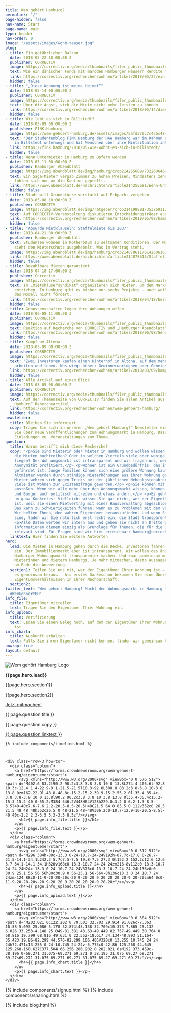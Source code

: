 ```yaml
---
title: Wem gehört Hamburg?
permalink: "/"
page-hidden: false
nav-name: Start
page-name: main
type: header
nav-order: 0
image: "/assets/images/wghh-teaser.jpg"
blog:
- title: Ein gefährlicher Balkon
  date: 2018-05-22 10:00:00 Z
  publisher: CORRECTIV
  image: https://correctiv.org/media/thumbnails/filer_public_thumbnails/46/8f/468f0807-b64a-4789-b3dc-27acdde93f20/bundesstr-22.jpg__1280x700_q85_crop_subject_location-2464%2C1643_subsampling-2.jpg
  text: Wie ein dänischer Fonds mit maroden Hamburger Häusern Rendite macht.
  link: https://correctiv.org/recherchen/wohnen/artikel/2018/05/22/ein-gefahrlicher-balkon/
  hidden: false
- title: "„Diese Wohnung ist meine Heimat“"
  date: 2018-05-14 00:00:00 Z
  publisher: CORRECTIV
  image: https://correctiv.org/media/thumbnails/filer_public_thumbnails/d0/8e/d08e03aa-7358-477d-beef-330736361a20/mieterin110518-6.jpg__1280x700_q85_crop_subject_location-2571%2C1714_subsampling-2.jpg
  text: Über die Angst, sich die Miete nicht mehr leisten zu können
  link: https://correctiv.org/recherchen/wohnen/artikel/2018/05/14/diese-wohnung-ist-meine-heimat/
  hidden: false
- title: Wie lebt es sich in Billstedt?
  date: 2018-05-09 00:00:00 Z
  publisher: FINK.Hamburg
  image: https://wem-gehoert-hamburg.de/assets/images/5afd370c7c43bc484eec9e8d.png
  text: 'Der Studentenblog FINK.Hamburg der HAW Hamburg war im Rahmen unserer Recherche
    in Billstedt unterwegs und hat Menschen über ihre Mietsituation interviewt. '
  link: https://fink.hamburg/2018/05/wie-wohnt-es-sich-in-billstedt/
  hidden: false
- title: Wenn Untermieter in Hamburg zu Opfern werden
  date: 2018-05-11 00:00:00 Z
  publisher: Hamburger Abendblatt
  image: https://img.abendblatt.de/img/hamburg/crop214255689/732260646-w820-cv16_9-q85/Untermieter-26.jpg
  text: Ein Saga-Mieter vergab Zimmer zu hohen Preisen. Mindestens zehn Wohnungssuchende
    fühlen sich nun um die Kaution geprellt.
  link: https://www.abendblatt.de/nachrichten/article214255691/Wenn-Untermieter-zu-Opfern-werden.html
  hidden: false
- title: Stadt will Grundstücke verstärkt auf Erbpacht vergeben
  date: 2018-05-08 10:00:00 Z
  publisher: CORRECTIV
  image: https://img.abendblatt.de/img/ratgeber/crop214198891/3532601122-w820-cv16_9-q85/5F992000B45DB238.jpg
  text: Auf CORRECTIV-Veranstaltung diskutieren Entscheidungsträger aus der Immobilien-Branche.
  link: https://correctiv.org/recherchen/wohnen/artikel/2018/05/08/hamburg-will-ausverkauf-der-grundstucke-stoppen/
  hidden: false
- title: 'Absurde Mietklauseln: Staffelmiete bis 2037'
  date: 2018-04-21 00:00:00 Z
  publisher: Hamburger Abendblatt
  text: Studenten wohnen in Rotherbaum zu seltsamen Konditionen. Der Mieterverein
    sieht den Mieterschutz ausgehebelt. Was im Vertrag steht.
  image: https://img.abendblatt.de/img/hamburg/crop214078611/6142606163-w820-cv16_9-q85/Rappstrasse-18-20-0078.jpg
  link: https://www.abendblatt.de/nachrichten/article214078613/Staffelmiete-bis-2037-Der-etwas-andere-Mietvertrag.html
  hidden: false
- title: Bezahlbare Mieten garantiert
  date: 2018-04-18 17:00:00 Z
  publisher: Correctiv
  image: https://correctiv.org/media/thumbnails/filer_public_thumbnails/44/2c/442ccbf8-41a4-4a16-ba55-2d5013271665/20180418-mietshaus-altona.jpg__1280x700_q85_crop_subsampling-2.jpg
  text: Im „Mietshäusersyndikat“ organisieren sich Mieter, um dem Markt Häuser zu
    entziehen. In Hamburg gibt es bisher nur sechs Projekte – auch weil die Stadt
    das Modell nicht fördert.
  link: https://correctiv.org/recherchen/wohnen/artikel/2018/04/18/bezahlbare-miete-garantiert/
  hidden: false
- title: Genossenschaften legen ihre Wohnungen offen
  date: 2018-06-08 11:00:00 Z
  publisher: CORRECTIV
  image: https://correctiv.org/media/thumbnails/filer_public_thumbnails/68/7e/687ee75f-19ea-4f89-8bbc-55f9453d961d/genossenschaft.jpg__1280x700_q85_crop_subject_location-1902%2C1268_subsampling-2.jpg
  text: Reaktion auf Recherche von CORRECTIV und „Hamburger Abendblatt“.
  link: https://correctiv.org/recherchen/wohnen/artikel/2018/06/08/Genossenschaften-legen-ihre-Wohnungen-offen/
  hidden: false
- title: Kampf um Altona
  date: 2018-03-09 08:00:00 Z
  publisher: CORRECTIV
  image: https://correctiv.org/media/thumbnails/filer_public_thumbnails/f0/b4/f0b455b6-47d2-4715-81a5-0ce96690f3a8/bernie-fenster-kind.jpg__1280x700_q85_crop_subject_location-1327%2C790_subsampling-2.jpg
  text: 'Zwei Investoren kaufen einen Hinterhof in Altona, auf dem mehr als 100 Menschen
    arbeiten und leben. Was wiegt höher: Gewinnerwartugnen oder Gemeinschaft?'
  link: https://correctiv.org/recherchen/wohnen/artikel/2018/03/09/kampf-um-altona/
  hidden: false
- title: Alle Artikel auf einen Blick
  date: 2018-03-05 08:00:00 Z
  publisher: CORRECTIV
  image: https://correctiv.org/media/thumbnails/filer_public_thumbnails/1d/93/1d936166-6690-42c1-9973-4445385b2a11/hamburg_23correctiv_ivo-mayr_benjamin-schubert.jpg__1280x700_q85_crop_subsampling-2.jpg
  text: Auf der Themenseite von CORRECTIV finden Sie allen Artikel aus der „Wem gehört
    Hamburg“ Rehercheartikel
  link: https://correctiv.org/recherchen/wohnen/wem-gehoert-hamburg/
  hidden: false
newsletter:
  title: Bleiben Sie informiert!
  copy: Tragen Sie sich in unseren „Wem gehört Hamburg?” Newsletter ein. Wir informieren
    Sie über neue Veröffentlichungen zum Wohnungsmarkt in Hamburg. Dazu erhalten Sie
    Einladungen zu  Veranstaltungen zum Thema.
question:
  title: Warum betrifft mich diese Recherche?
  copy: "<p>Sie sind Mieterin oder Mieter in Hamburg und wollen wissen, welche Eigentümer
    die Mieten hochtreiben? Oder in welchen Vierteln viele oder wenige kommunale Wohnungen
    liegen? Der Wohnungsmarkt ist intransparent und wir fragen uns, wer von dieser
    Anonymität profitiert.</p> <p>Wohnen ist ein Grundbedürfnis, das immer häufiger
    gefährdet ist. Junge Familien können sich eine größere Wohnung kaum mehr leisten.
    Altmieter werden durch ständige Mieterhöhungen aus ihrer Wohnung gedrängt. Andere
    Mieter wehren sich gegen Tricks bei der jährlichen Nebenkostenabrechnung. Für
    viele ist Wohnen zur Existenzfrage geworden.</p> <p>Sie können mit uns eine Debatte
    anstoßen. Wenn wir alle mehr über den Wohnungsmarkt wissen, können Bürgerinnen
    und Bürger auch politisch mitreden und etwas ändern.</p> <p>Es geht aber auch
    um ganz Konkretes: Vielleicht wissen Sie gar nicht, wer der Eigentümer ihrer Wohnung
    ist, weil sie einen Mietvertrag mit einer Hausverwaltung abgeschlossen haben.
    Das kann zu Schwierigkeiten führen, wenn es zu Problemen mit dem Vermieter kommt.
    Wir helfen Ihnen, den wahren Eigentümer herauszufinden. Und wenn Sie Eigentümer
    sind, laden wir Sie natürlich erst recht ein, die Stadt transparenter zu machen.</p>
    <p>Alle Daten werten wir intern aus und geben sie nicht an Dritte weiter. Ihre
    Informationen dienen einzig als Grundlage für Themen, die für die Öffentlichkeit
    relevant sind. Für Fragen sind wir hier erreichbar: hamburg@correctiv.org</p>"
  linktext: Hier finden Sie weitere Antworten
hero:
  lead: Die Mieten in Hamburg gehen durch die Decke. Investoren fahren hohe Renditen
    ein. Der Immobilienmarkt aber ist intransparent. Wir wollen das ändern und den
    Hamburger Wohnungsmarkt transparenter machen. Und zwar gemeinsam mit Ihnen, den
    Mieterinnen und Mietern Hamburgs. Je mehr mitmachen, desto aussagekräftiger ist
    am Ende die Auswertung.
  section1: Teilen Sie uns mit, wer der Eigentümer Ihrer Wohnung ist – oder wir finden
    es gemeinsam heraus.  Als erstes Dankeschön bekommen Sie eine Übersicht mit den
    Eigentumsverhältnissen in Ihrer Nachbarschaft.
  section2: 
twitter_text: 'Wem gehört Hamburg? Macht den Wohnungsmarkt in Hamburg transparenter.
  #WemGehoertHH'
info_file:
  title: Eigentümer mitteilen
  text: Tragen Sie den Eigentümer Ihrer Wohnung ein.
info_upload:
  title: Verifizierung
  text: Laden Sie einen Beleg hoch, auf dem der Eigentümer Ihrer Wohnung angegeben
    ist.
info_chart:
  title: Auskunft erhalten
  text: Falls Sie ihren Eigentümer nicht kennen, finden wir gemeinsam heraus.
nowrap: true
layout: default
---
```


  <div class="hero">
    <div class="background" style="background-image: url('assets/images/Bild1.jpg')">
      <div class="content">
        <img class="wghh-logo hero-top" src="assets/images/wghh-logo.png" alt="Wem gehört Hamburg Logo">
        <div class="main">
          <p><strong>{{page.hero.lead}}</strong></p>
          <p>{{page.hero.section1}}</p>
          <p>{{page.hero.section2}}</p>
          <a class="btn" href="https://forms.crowdnewsroom.org/wem-gehoert-hamburg/eigentuemer">Jetzt mitmachen!</a>
          <div class="faq">
            <div class="toggle">
                <div class="toggle-title">
                    <p class="info"><i></i><span class="title-name">{{ page.question.title }}</span></p>
                </div>
                <div id="antwort" class="toggle-inner">
                    {{ page.question.copy }}
                    <p class="info"><a href="faq">{{ page.question.linktext }}</a></p>
                </div>
            </div>
          </div>
        </div>
      </div>
    </div>

    {% include components/timeline.html %}



    <div class="row-3 how-to">
      <div class="column">
        <a href="https://forms.crowdnewsroom.org/wem-gehoert-hamburg/eigentuemer/start">
          <svg xmlns="http://www.w3.org/2000/svg" viewBox="0 0 576 512"><path d="M402.6 83.2l90.2 90.2c3.8 3.8 3.8 10 0 13.8L274.4 405.6l-92.8 10.3c-12.4 1.4-22.9-9.1-21.5-21.5l10.3-92.8L388.8 83.2c3.8-3.8 10-3.8 13.8 0zm162-22.9l-48.8-48.8c-15.2-15.2-39.9-15.2-55.2 0l-35.4 35.4c-3.8 3.8-3.8 10 0 13.8l90.2 90.2c3.8 3.8 10 3.8 13.8 0l35.4-35.4c15.2-15.3 15.2-40 0-55.2zM384 346.2V448H64V128h229.8c3.2 0 6.2-1.3 8.5-3.5l40-40c7.6-7.6 2.2-20.5-8.5-20.5H48C21.5 64 0 85.5 0 112v352c0 26.5 21.5 48 48 48h352c26.5 0 48-21.5 48-48V306.2c0-10.7-12.9-16-20.5-8.5l-40 40c-2.2 2.3-3.5 5.3-3.5 8.5z"/></svg>
          <h4>{{ page.info_file.title }}</h4>
        </a>
        <p>{{ page.info_file.text }}</p>
      </div>
      <div class="column">
        <a href="https://forms.crowdnewsroom.org/wem-gehoert-hamburg/eigentuemer/start">
          <svg xmlns="http://www.w3.org/2000/svg" viewBox="0 0 512 512"><path d="M296 384h-80c-13.3 0-24-10.7-24-24V192h-87.7c-17.8 0-26.7-21.5-14.1-34.1L242.3 5.7c7.5-7.5 19.8-7.5 27.3 0l152.2 152.2c12.6 12.6 3.7 34.1-14.1 34.1H320v168c0 13.3-10.7 24-24 24zm216-8v112c0 13.3-10.7 24-24 24H24c-13.3 0-24-10.7-24-24V376c0-13.3 10.7-24 24-24h136v8c0 30.9 25.1 56 56 56h80c30.9 0 56-25.1 56-56v-8h136c13.3 0 24 10.7 24 24zm-124 88c0-11-9-20-20-20s-20 9-20 20 9 20 20 20 20-9 20-20zm64 0c0-11-9-20-20-20s-20 9-20 20 9 20 20 20 20-9 20-20z"/></svg>
          <h4>{{ page.info_upload.title }}</h4>
        </a>
        <p>{{ page.info_upload.text }}</p>
      </div>
      <div class="column">
        <a href="https://forms.crowdnewsroom.org/wem-gehoert-hamburg/eigentuemer/start">
          <svg xmlns="http://www.w3.org/2000/svg" viewBox="0 0 384 512"><path d="M202.021 0C122.202 0 70.503 32.703 29.914 91.026c-7.363 10.58-5.093 25.086 5.178 32.874l43.138 32.709c10.373 7.865 25.132 6.026 33.253-4.148 25.049-31.381 43.63-49.449 82.757-49.449 30.764 0 68.816 19.799 68.816 49.631 0 22.552-18.617 34.134-48.993 51.164-35.423 19.86-82.299 44.576-82.299 106.405V320c0 13.255 10.745 24 24 24h72.471c13.255 0 24-10.745 24-24v-5.773c0-42.86 125.268-44.645 125.268-160.627C377.504 66.256 286.902 0 202.021 0zM192 373.459c-38.196 0-69.271 31.075-69.271 69.271 0 38.195 31.075 69.27 69.271 69.27s69.271-31.075 69.271-69.271-31.075-69.27-69.271-69.27z"/></svg>
          <h4>{{ page.info_chart.title }}</h4>
        </a>
        <p>{{ page.info_chart.text }}</p>
      </div>
    </div>

  </div>
  {% include components/signup.html %}
  {% include components/sharing.html %}

{% include blog.html %}
<script>
  var links = document.querySelectorAll('a[href*="#"]');
  [].forEach.call(links, function(a) {
    a.onclick = function(e){
      e.preventDefault();
      var selector = a.getAttribute('href');
      selector = selector.replace("/", "");
      var target = document.querySelector(selector);
      target.scrollIntoView({behavior: 'smooth'});
      target.focus();
      history.replaceState(null, null, selector);
    }
  });
</script>
